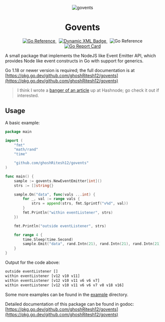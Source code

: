 <p align="center">
  <img
    src="https://github.com/ghoshRitesh12/govents/assets/101876769/a881784e-681f-4cc5-9bcb-7cd0ab7fae2d"
    alt="govents"
  />
</p>

<h1 align="center"> Govents </h1>

<p align="center">  
	<span>
		<a href="https://pkg.go.dev/github.com/ghoshRitesh12/govents">
			<img
				src="https://pkg.go.dev/badge/github.com/ghoshRitesh12/govents.svg"
				alt="Go Reference"
			/>
		</a>
	</span>
	&nbsp;
	<span>
		<a href="https://riteshghosh.hashnode.dev/govents-nodejs-like-event-emitter-for-go">
			<img 
				alt="Dynamic XML Badge" 
				src="https://img.shields.io/badge/dynamic/xml?url=https%3A%2F%2Friteshghosh.hashnode.dev%2Frss.xml&query=%2F%2Frss%2Fchannel%2Fitem%5B1%5D%2Ftitle&style=social&logoColor=%2389EBFF&label=Article&color=%2389EBFF&link=https%3A%2F%2Friteshghosh.hashnode.dev%2Fgovents-nodejs-like-event-emitter-for-go"
			>
		</a>
	</span>
	&nbsp;
	<span>
		<img
			src="https://img.shields.io/github/v/tag/ghoshRitesh12/govents?style=social"
			alt="Go Reference"
		/>
	</span>
	<span>
		<a href="https://goreportcard.com/report/github.com/ghoshRitesh12/govents">
			<img
				src="https://goreportcard.com/badge/github.com/ghoshRitesh12/govents"
				alt="Go Report Card"
			/>
		</a>
	</span>
</p>

A small package that implements the NodeJS like Event Emitter API, which provides Node like event constructs in Go with support for generics.

Go 1.18 or newer version is required; the full documentation is at [https://pkg.go.dev/github.com/ghoshRitesh12/govents](https://pkg.go.dev/github.com/ghoshRitesh12/govents)

> I think I wrote a [banger of an article](https://riteshghosh.hashnode.dev/govents-nodejs-like-event-emitter-for-go) up at Hashnode; go check it out if interested.

## Usage

A basic example:

```go
package main

import (
	"fmt"
	"math/rand"
	"time"

	"github.com/ghoshRitesh12/govents"
)

func main() {
	sample := govents.NewEventEmitter[int]()
	strs := []string{}

	sample.On("data", func(vals ...int) {
		for _, val := range vals {
			strs = append(strs, fmt.Sprintf("v%d", val))
		}
		fmt.Println("within eventListener", strs)
	})

	fmt.Println("outside eventListener", strs)

	for range 4 {
		time.Sleep(time.Second)
		sample.Emit("data", rand.Intn(21), rand.Intn(21), rand.Intn(21))
	}
}
```

Output for the code above:

```bash
outside eventListener []
within eventListener [v12 v10 v11]
within eventListener [v12 v10 v11 v6 v6 v7]
within eventListener [v12 v10 v11 v6 v6 v7 v8 v18 v16]
```

Some more examples can be found in the [example](https://github.com/ghoshRitesh12/govents/tree/main/example) directory.

Detailed documentation of this package can be found in godoc: [https://pkg.go.dev/github.com/ghoshRitesh12/govents](https://pkg.go.dev/github.com/ghoshRitesh12/govents)
